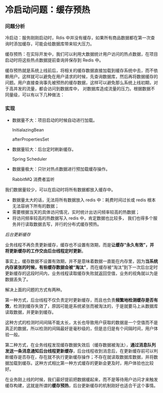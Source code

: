 # 冷启动问题：缓存预热

### 问题分析

冷启动：服务刚刚启动时，Rdis 中并没有缓存，如果所有商品数据都在第一次查询时添加缓存，可能会给数据库带来较大压力。

缓存预热：在实际开发中，我们可以利用大数据统计用户访问的热点数据，在项目启动时将这些热点数据提前查询并保存到 Redis 中。

缓存预热就是系统上线前后，将相关的缓存数据直接加载到缓存系统中去，而不依赖用户。这样就可以避免在用户请求的时候，先查询数据库，然后再将数据缓存的问题。用户直接查询事先被预热的缓存数据，这样可以避免那么系统上线初期，对于高并发的流量，都会访问到数据库中， 对数据库造成流量的压力。根据数据不同量级，可以有以下几种做法：

### 实现

- 数据量不大：项目启动的时候自动进行加载。

  InitialazingBean

  afterPropertiesSet

- 数据量较大：后台定时刷新缓存。

  Spring Scheduler

- 数据量极大：只针对热点数据进行预加载缓存操作。

  RabbitMQ 消费者监听

我们数据量较少，可以在启动时将所有数据都放入缓存中。

- 数据量太大的话，无法将所有数据放入 redis 中：耗费时间过长或 redis 根本无法容纳下所有的数据；
- 需要根据当天的具体访问情况，实时统计出访问频率较高的热数据；
- 将访问频率较高的热数据写入 redis 中，肯定数据也比较多， 我们也得多个服务并行读取数据去写，并行的分布式缓存预热。



*后台更新缓存*

业务线程不再负责更新缓存，缓存也不设置有效期，而是**让缓存“永久有效”，并将更新缓存的工作交由后台线程定时更新**。

事实上，缓存数据不设置有效期，并不是意味着数据一直能在内存里，因为**当系统内存紧张的时候，有些缓存数据会被“淘汰”**，而在缓存被“淘汰”到下一次后台定时更新缓存的这段时间内，业务线程读取缓存失败就返回空值，业务的视角就以为是数据丢失了。

解决上面的问题的方式有两种。

第一种方式，后台线程不仅负责定时更新缓存，而且也负责**频繁地检测缓存是否有效**，检测到缓存失效了，原因可能是系统紧张而被淘汰的，于是就要马上从数据库读取数据，并更新到缓存。

这种方式的检测时间间隔不能太长，太长也导致用户获取的数据是一个空值而不是真正的数据，所以检测的间隔最好是毫秒级的，但是总归是有个间隔时间，用户体验一般。

第二种方式，在业务线程发现缓存数据失效后（缓存数据被淘汰），**通过消息队列发送一条消息通知后台线程更新缓存**，后台线程收到消息后，在更新缓存前可以判断缓存是否存在，存在就不执行更新缓存操作；不存在就读取数据库数据，并将数据加载到缓存。这种方式相比第一种方式缓存的更新会更及时，用户体验也比较好。

在业务刚上线的时候，我们最好提前把数据缓起来，而不是等待用户访问才来触发缓存构建，这就是所谓的**缓存预热**，后台更新缓存的机制刚好也适合干这个事情。

